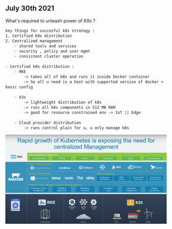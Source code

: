 ## July 30th 2021

What's required to unleash power of K8s ?
    
    key things for succesful k8s strategy :
    1. Certified k8s distribution
    2. Centralized management 
        - shared tools and services
        - security , policy and user mgmt
        - consistent cluster operation

    - Certified k8s distribution : 
        - RKE 
            -> takes all of k8s and runs it inside Docker container
            -> So all u need is a host with supported version of docker + basic config

        - k3s
            -> lightweight distribution of k8s 
            -> runs all k8s components in 512 MB RAM
            -> good for resource constrained env -> IoT || Edge

        - Cloud provider distribution
            -> runs control plain for u, u only manage k8s 

![img.png](rancher.png)
